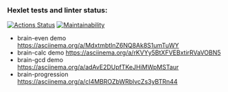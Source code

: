 ### Hexlet tests and linter status:
[![Actions Status](https://github.com/Lusacan-Night/python-project-49/actions/workflows/hexlet-check.yml/badge.svg)](https://github.com/Lusacan-Night/python-project-49/actions)
[![Maintainability](https://api.codeclimate.com/v1/badges/99db5be5d5f9f3d65066/maintainability)](https://codeclimate.com/github/Lusacan-Night/python-project-49/maintainability)

- brain-even demo https://asciinema.org/a/MdxtmbtlnZ6NQ8Ak8S1umTuWY
- brain-calc demo https://asciinema.org/a/rKVYy5BtXFVEBxtirRVaVOBN5
- brain-gcd demo https://asciinema.org/a/adAvE2DUpfTKeJHiMWpMSTaur
- brain-progression https://asciinema.org/a/cI4MBROZbWRblvcZs3yBTRn44